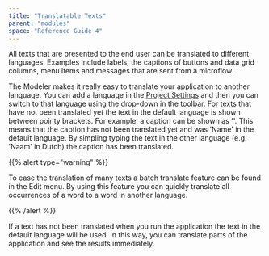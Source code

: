 ```yaml
---
title: "Translatable Texts"
parent: "modules"
space: "Reference Guide 4"
---
```

All texts that are presented to the end user can be translated to different languages. Examples include labels, the captions of buttons and data grid columns, menu items and messages that are sent from a microflow.

The Modeler makes it really easy to translate your application to another language. You can add a language in the [Project Settings](project-settings) and then you can switch to that language using the drop-down in the toolbar. For texts that have not been translated yet the text in the default language is shown between pointy brackets. For example, a caption can be shown as '<Name>'. This means that the caption has not been translated yet and was 'Name' in the default language. By simpling typing the text in the other language (e.g. 'Naam' in Dutch) the caption has been translated.

{{% alert type="warning" %}}

To ease the translation of many texts a batch translate feature can be found in the Edit menu. By using this feature you can quickly translate all occurrences of a word to a word in another language.

{{% /alert %}}

If a text has not been translated when you run the application the text in the default language will be used. In this way, you can translate parts of the application and see the results immediately.
